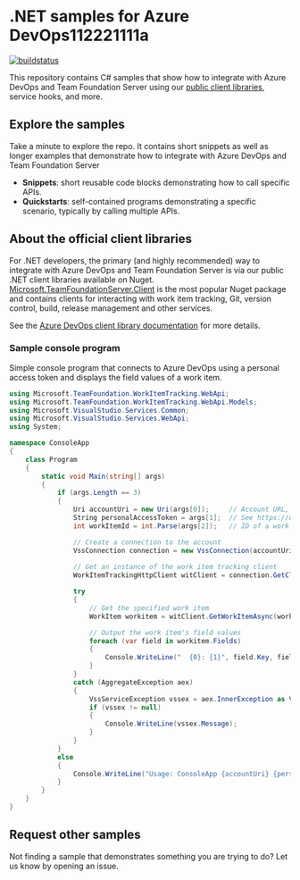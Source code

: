 # .NET samples for Azure DevOps112221111a

[![buildstatus](https://dev.azure.com/mseng/_apis/public/build/definitions/b924d696-3eae-4116-8443-9a18392d8544/5045/badge)](https://dev.azure.com/mseng/AzureDevOps/Open%20ALM/_build/index?context=mine&path=%5C&definitionId=5045&_a=completed)

This repository contains C# samples that show how to integrate with Azure DevOps and Team Foundation Server using our [public client libraries](https://www.nuget.org/profiles/nugetvss), service hooks, and more.

## Explore the samples

Take a minute to explore the repo. It contains short snippets as well as longer examples that demonstrate how to integrate with Azure DevOps and Team Foundation Server

* **Snippets**: short reusable code blocks demonstrating how to call specific APIs.
* **Quickstarts**: self-contained programs demonstrating a specific scenario, typically by calling multiple APIs.

## About the official client libraries

For .NET developers, the primary (and highly recommended) way to integrate with Azure DevOps and Team Foundation Server is via our public .NET client libraries available on Nuget. [Microsoft.TeamFoundationServer.Client](https://www.nuget.org/packages/Microsoft.TeamFoundationServer.Client) is the most popular Nuget package and contains clients for interacting with work item tracking, Git, version control, build, release management and other services.

See the [Azure DevOps client library documentation](https://docs.microsoft.com/en-us/azure/devops/integrate/concepts/dotnet-client-libraries?view=vsts) for more details.

### Sample console program

Simple console program that connects to Azure DevOps using a personal access token and displays the field values of a work item.

```cs
using Microsoft.TeamFoundation.WorkItemTracking.WebApi;
using Microsoft.TeamFoundation.WorkItemTracking.WebApi.Models;
using Microsoft.VisualStudio.Services.Common;
using Microsoft.VisualStudio.Services.WebApi;
using System;

namespace ConsoleApp
{
    class Program
    {
        static void Main(string[] args)
        {
            if (args.Length == 3)
            {
                Uri accountUri = new Uri(args[0]);     // Account URL, for example: https://fabrikam.visualstudio.com                
                String personalAccessToken = args[1];  // See https://docs.microsoft.com/en-us/azure/devops/integrate/get-started/authentication/pats?view=vsts              
                int workItemId = int.Parse(args[2]);   // ID of a work item, for example: 12

                // Create a connection to the account
                VssConnection connection = new VssConnection(accountUri, new VssBasicCredential(string.Empty, personalAccessToken));
                
                // Get an instance of the work item tracking client
                WorkItemTrackingHttpClient witClient = connection.GetClient<WorkItemTrackingHttpClient>();

                try
                {
                    // Get the specified work item
                    WorkItem workitem = witClient.GetWorkItemAsync(workItemId).Result;

                    // Output the work item's field values
                    foreach (var field in workitem.Fields)
                    {
                        Console.WriteLine("  {0}: {1}", field.Key, field.Value);
                    }
                }
                catch (AggregateException aex)
                {
                    VssServiceException vssex = aex.InnerException as VssServiceException;
                    if (vssex != null)
                    {
                        Console.WriteLine(vssex.Message);
                    }
                }
            }
            else
            {
                Console.WriteLine("Usage: ConsoleApp {accountUri} {personalAccessToken} {workItemId}");
            }
        }
    }
}
```

## Request other samples

Not finding a sample that demonstrates something you are trying to do? Let us know by opening an issue.


